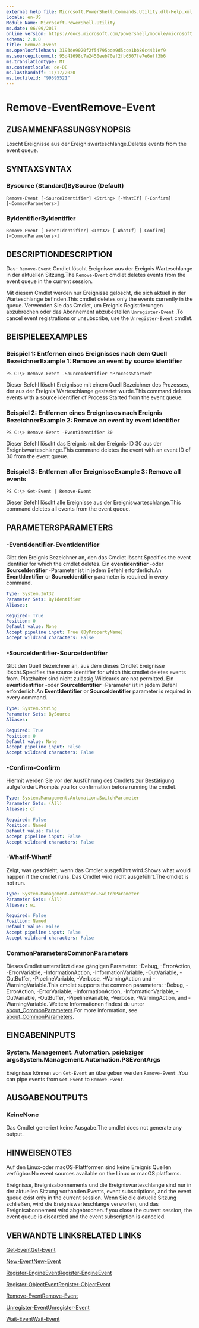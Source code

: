 ```yaml
---
external help file: Microsoft.PowerShell.Commands.Utility.dll-Help.xml
Locale: en-US
Module Name: Microsoft.PowerShell.Utility
ms.date: 06/09/2017
online version: https://docs.microsoft.com/powershell/module/microsoft.powershell.utility/remove-event?view=powershell-7.2&WT.mc_id=ps-gethelp
schema: 2.0.0
title: Remove-Event
ms.openlocfilehash: 3193de9020f2f54795bde9d5cce1bb86c4431ef9
ms.sourcegitcommit: 95d41698c7a2450eeb70ef2fb6507fe7e6eff3b6
ms.translationtype: MT
ms.contentlocale: de-DE
ms.lasthandoff: 11/17/2020
ms.locfileid: "99595521"
---
```

# <span data-ttu-id="05960-102">Remove-Event</span><span class="sxs-lookup"><span data-stu-id="05960-102">Remove-Event</span></span>

## <span data-ttu-id="05960-103">ZUSAMMENFASSUNG</span><span class="sxs-lookup"><span data-stu-id="05960-103">SYNOPSIS</span></span>
<span data-ttu-id="05960-104">Löscht Ereignisse aus der Ereigniswarteschlange.</span><span class="sxs-lookup"><span data-stu-id="05960-104">Deletes events from the event queue.</span></span>

## <span data-ttu-id="05960-105">SYNTAX</span><span class="sxs-lookup"><span data-stu-id="05960-105">SYNTAX</span></span>

### <span data-ttu-id="05960-106">Bysource (Standard)</span><span class="sxs-lookup"><span data-stu-id="05960-106">BySource (Default)</span></span>

```
Remove-Event [-SourceIdentifier] <String> [-WhatIf] [-Confirm] [<CommonParameters>]
```

### <span data-ttu-id="05960-107">Byidentifier</span><span class="sxs-lookup"><span data-stu-id="05960-107">ByIdentifier</span></span>

```
Remove-Event [-EventIdentifier] <Int32> [-WhatIf] [-Confirm] [<CommonParameters>]
```

## <span data-ttu-id="05960-108">DESCRIPTION</span><span class="sxs-lookup"><span data-stu-id="05960-108">DESCRIPTION</span></span>

<span data-ttu-id="05960-109">Das- `Remove-Event` Cmdlet löscht Ereignisse aus der Ereignis Warteschlange in der aktuellen Sitzung.</span><span class="sxs-lookup"><span data-stu-id="05960-109">The `Remove-Event` cmdlet deletes events from the event queue in the current session.</span></span>

<span data-ttu-id="05960-110">Mit diesem Cmdlet werden nur Ereignisse gelöscht, die sich aktuell in der Warteschlange befinden.</span><span class="sxs-lookup"><span data-stu-id="05960-110">This cmdlet deletes only the events currently in the queue.</span></span> <span data-ttu-id="05960-111">Verwenden Sie das Cmdlet, um Ereignis Registrierungen abzubrechen oder das Abonnement abzubestellen `Unregister-Event` .</span><span class="sxs-lookup"><span data-stu-id="05960-111">To cancel event registrations or unsubscribe, use the `Unregister-Event` cmdlet.</span></span>

## <span data-ttu-id="05960-112">BEISPIELE</span><span class="sxs-lookup"><span data-stu-id="05960-112">EXAMPLES</span></span>

### <span data-ttu-id="05960-113">Beispiel 1: Entfernen eines Ereignisses nach dem Quell Bezeichner</span><span class="sxs-lookup"><span data-stu-id="05960-113">Example 1: Remove an event by source identifier</span></span>

```
PS C:\> Remove-Event -SourceIdentifier "ProcessStarted"
```

<span data-ttu-id="05960-114">Dieser Befehl löscht Ereignisse mit einem Quell Bezeichner des Prozesses, der aus der Ereignis Warteschlange gestartet wurde.</span><span class="sxs-lookup"><span data-stu-id="05960-114">This command deletes events with a source identifier of Process Started from the event queue.</span></span>

### <span data-ttu-id="05960-115">Beispiel 2: Entfernen eines Ereignisses nach Ereignis Bezeichner</span><span class="sxs-lookup"><span data-stu-id="05960-115">Example 2: Remove an event by event identifier</span></span>

```
PS C:\> Remove-Event -EventIdentifier 30
```

<span data-ttu-id="05960-116">Dieser Befehl löscht das Ereignis mit der Ereignis-ID 30 aus der Ereigniswarteschlange.</span><span class="sxs-lookup"><span data-stu-id="05960-116">This command deletes the event with an event ID of 30 from the event queue.</span></span>

### <span data-ttu-id="05960-117">Beispiel 3: Entfernen aller Ereignisse</span><span class="sxs-lookup"><span data-stu-id="05960-117">Example 3: Remove all events</span></span>

```
PS C:\> Get-Event | Remove-Event
```

<span data-ttu-id="05960-118">Dieser Befehl löscht alle Ereignisse aus der Ereigniswarteschlange.</span><span class="sxs-lookup"><span data-stu-id="05960-118">This command deletes all events from the event queue.</span></span>

## <span data-ttu-id="05960-119">PARAMETERS</span><span class="sxs-lookup"><span data-stu-id="05960-119">PARAMETERS</span></span>

### <span data-ttu-id="05960-120">-Eventidentifier</span><span class="sxs-lookup"><span data-stu-id="05960-120">-EventIdentifier</span></span>

<span data-ttu-id="05960-121">Gibt den Ereignis Bezeichner an, den das Cmdlet löscht.</span><span class="sxs-lookup"><span data-stu-id="05960-121">Specifies the event identifier for which the cmdlet deletes.</span></span> <span data-ttu-id="05960-122">Ein **eventidentifier** -oder **SourceIdentifier** -Parameter ist in jedem Befehl erforderlich.</span><span class="sxs-lookup"><span data-stu-id="05960-122">An **EventIdentifier** or **SourceIdentifier** parameter is required in every command.</span></span>

```yaml
Type: System.Int32
Parameter Sets: ByIdentifier
Aliases:

Required: True
Position: 0
Default value: None
Accept pipeline input: True (ByPropertyName)
Accept wildcard characters: False
```

### <span data-ttu-id="05960-123">-SourceIdentifier</span><span class="sxs-lookup"><span data-stu-id="05960-123">-SourceIdentifier</span></span>

<span data-ttu-id="05960-124">Gibt den Quell Bezeichner an, aus dem dieses Cmdlet Ereignisse löscht.</span><span class="sxs-lookup"><span data-stu-id="05960-124">Specifies the source identifier for which this cmdlet deletes events from.</span></span> <span data-ttu-id="05960-125">Platzhalter sind nicht zulässig.</span><span class="sxs-lookup"><span data-stu-id="05960-125">Wildcards are not permitted.</span></span> <span data-ttu-id="05960-126">Ein **eventidentifier** -oder **SourceIdentifier** -Parameter ist in jedem Befehl erforderlich.</span><span class="sxs-lookup"><span data-stu-id="05960-126">An **EventIdentifier** or **SourceIdentifier** parameter is required in every command.</span></span>

```yaml
Type: System.String
Parameter Sets: BySource
Aliases:

Required: True
Position: 0
Default value: None
Accept pipeline input: False
Accept wildcard characters: False
```

### <span data-ttu-id="05960-127">-Confirm</span><span class="sxs-lookup"><span data-stu-id="05960-127">-Confirm</span></span>

<span data-ttu-id="05960-128">Hiermit werden Sie vor der Ausführung des Cmdlets zur Bestätigung aufgefordert.</span><span class="sxs-lookup"><span data-stu-id="05960-128">Prompts you for confirmation before running the cmdlet.</span></span>

```yaml
Type: System.Management.Automation.SwitchParameter
Parameter Sets: (All)
Aliases: cf

Required: False
Position: Named
Default value: False
Accept pipeline input: False
Accept wildcard characters: False
```

### <span data-ttu-id="05960-129">-WhatIf</span><span class="sxs-lookup"><span data-stu-id="05960-129">-WhatIf</span></span>

<span data-ttu-id="05960-130">Zeigt, was geschieht, wenn das Cmdlet ausgeführt wird.</span><span class="sxs-lookup"><span data-stu-id="05960-130">Shows what would happen if the cmdlet runs.</span></span> <span data-ttu-id="05960-131">Das Cmdlet wird nicht ausgeführt.</span><span class="sxs-lookup"><span data-stu-id="05960-131">The cmdlet is not run.</span></span>

```yaml
Type: System.Management.Automation.SwitchParameter
Parameter Sets: (All)
Aliases: wi

Required: False
Position: Named
Default value: False
Accept pipeline input: False
Accept wildcard characters: False
```

### <span data-ttu-id="05960-132">CommonParameters</span><span class="sxs-lookup"><span data-stu-id="05960-132">CommonParameters</span></span>

<span data-ttu-id="05960-133">Dieses Cmdlet unterstützt diese gängigen Parameter: -Debug, -ErrorAction, -ErrorVariable, -InformationAction, -InformationVariable, -OutVariable, -OutBuffer, -PipelineVariable, -Verbose, -WarningAction und -WarningVariable.</span><span class="sxs-lookup"><span data-stu-id="05960-133">This cmdlet supports the common parameters: -Debug, -ErrorAction, -ErrorVariable, -InformationAction, -InformationVariable, -OutVariable, -OutBuffer, -PipelineVariable, -Verbose, -WarningAction, and -WarningVariable.</span></span> <span data-ttu-id="05960-134">Weitere Informationen findest du unter [about_CommonParameters](https://go.microsoft.com/fwlink/?LinkID=113216).</span><span class="sxs-lookup"><span data-stu-id="05960-134">For more information, see [about_CommonParameters](https://go.microsoft.com/fwlink/?LinkID=113216).</span></span>

## <span data-ttu-id="05960-135">EINGABEN</span><span class="sxs-lookup"><span data-stu-id="05960-135">INPUTS</span></span>

### <span data-ttu-id="05960-136">System. Management. Automation. psiebziger args</span><span class="sxs-lookup"><span data-stu-id="05960-136">System.Management.Automation.PSEventArgs</span></span>

<span data-ttu-id="05960-137">Ereignisse können von `Get-Event` an übergeben werden `Remove-Event` .</span><span class="sxs-lookup"><span data-stu-id="05960-137">You can pipe events from `Get-Event` to `Remove-Event`.</span></span>

## <span data-ttu-id="05960-138">AUSGABEN</span><span class="sxs-lookup"><span data-stu-id="05960-138">OUTPUTS</span></span>

### <span data-ttu-id="05960-139">Keine</span><span class="sxs-lookup"><span data-stu-id="05960-139">None</span></span>

<span data-ttu-id="05960-140">Das Cmdlet generiert keine Ausgabe.</span><span class="sxs-lookup"><span data-stu-id="05960-140">The cmdlet does not generate any output.</span></span>

## <span data-ttu-id="05960-141">HINWEISE</span><span class="sxs-lookup"><span data-stu-id="05960-141">NOTES</span></span>

<span data-ttu-id="05960-142">Auf den Linux-oder macOS-Plattformen sind keine Ereignis Quellen verfügbar.</span><span class="sxs-lookup"><span data-stu-id="05960-142">No event sources available on the Linux or macOS platforms.</span></span>

<span data-ttu-id="05960-143">Ereignisse, Ereignisabonnements und die Ereigniswarteschlange sind nur in der aktuellen Sitzung vorhanden.</span><span class="sxs-lookup"><span data-stu-id="05960-143">Events, event subscriptions, and the event queue exist only in the current session.</span></span> <span data-ttu-id="05960-144">Wenn Sie die aktuelle Sitzung schließen, wird die Ereigniswarteschlange verworfen, und das Ereignisabonnement wird abgebrochen.</span><span class="sxs-lookup"><span data-stu-id="05960-144">If you close the current session, the event queue is discarded and the event subscription is canceled.</span></span>

## <span data-ttu-id="05960-145">VERWANDTE LINKS</span><span class="sxs-lookup"><span data-stu-id="05960-145">RELATED LINKS</span></span>

[<span data-ttu-id="05960-146">Get-Event</span><span class="sxs-lookup"><span data-stu-id="05960-146">Get-Event</span></span>](Get-Event.md)

[<span data-ttu-id="05960-147">New-Event</span><span class="sxs-lookup"><span data-stu-id="05960-147">New-Event</span></span>](New-Event.md)

[<span data-ttu-id="05960-148">Register-EngineEvent</span><span class="sxs-lookup"><span data-stu-id="05960-148">Register-EngineEvent</span></span>](Register-EngineEvent.md)

[<span data-ttu-id="05960-149">Register-ObjectEvent</span><span class="sxs-lookup"><span data-stu-id="05960-149">Register-ObjectEvent</span></span>](Register-ObjectEvent.md)

[<span data-ttu-id="05960-150">Remove-Event</span><span class="sxs-lookup"><span data-stu-id="05960-150">Remove-Event</span></span>](Remove-Event.md)

[<span data-ttu-id="05960-151">Unregister-Event</span><span class="sxs-lookup"><span data-stu-id="05960-151">Unregister-Event</span></span>](Unregister-Event.md)

[<span data-ttu-id="05960-152">Wait-Event</span><span class="sxs-lookup"><span data-stu-id="05960-152">Wait-Event</span></span>](Wait-Event.md)
